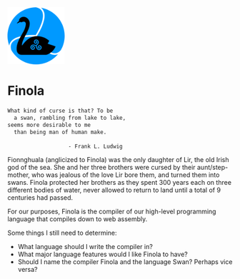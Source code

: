 <img width="128" src="https://github.com/MellowCobra/finola/blob/master/finola-icon.png">

# Finola

    What kind of curse is that? To be
      a swan, rambling from lake to lake,
    seems more desirable to me
      than being man of human make.

                       - Frank L. Ludwig

Fionnghuala (anglicized to Finola) was the only daughter of Lir, the old Irish god of the sea. She and her three brothers were cursed by their aunt/step-mother, who was jealous of the love Lir bore them, and turned them into swans. Finola protected her brothers as they spent 300 years each on three different bodies of water, never allowed to return to land until a total of 9 centuries had passed.

For our purposes, Finola is the compiler of our high-level programming language that compiles down to web assembly.

Some things I still need to determine:

-   What language should I write the compiler in?
-   What major language features would I like Finola to have?
-   Should I name the compiler Finola and the language Swan? Perhaps vice versa?
